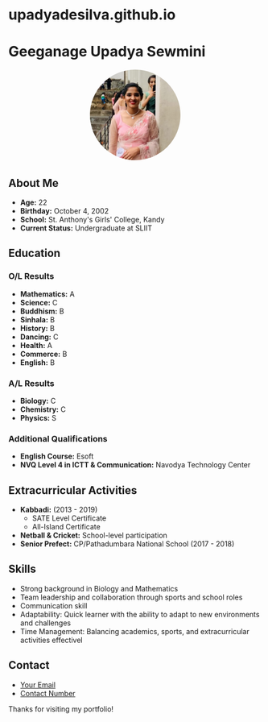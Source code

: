 # upadyadesilva.github.io
# Geeganage Upadya Sewmini
<div style="text-align: center;">
<img src="https://github.com/Dulanjali25/Dulanjali25.github.io/blob/main/WhatsApp%20Image%202024-09-28%20at%2020.10.15_43458e61.jpg?raw=true" alt="My Image" style="width: 180px; height: auto; border-radius: 50%;" />
</div>

## About Me
- **Age:** 22
- **Birthday:** October 4, 2002
- **School:** St. Anthony's Girls' College, Kandy
- **Current Status:** Undergraduate at SLIIT

## Education

### O/L Results
- **Mathematics:** A
- **Science:** C
- **Buddhism:** B
- **Sinhala:** B
- **History:** B
- **Dancing:** C
- **Health:** A
- **Commerce:** B
- **English:** B

### A/L Results
- **Biology:** C
- **Chemistry:** C
- **Physics:** S

### Additional Qualifications
- **English Course:** Esoft
- **NVQ Level 4 in ICTT & Communication:** Navodya Technology Center

## Extracurricular Activities
- **Kabbadi:** (2013 - 2019)
  - SATE Level Certificate
  - All-Island Certificate
- **Netball & Cricket:** School-level participation
- **Senior Prefect:** CP/Pathadumbara National School (2017 - 2018)

## Skills
- Strong background in Biology and Mathematics
- Team leadership and collaboration through sports and school roles
- Communication skill
- Adaptability: Quick learner with the ability to adapt to new environments and challenges
- Time Management: Balancing academics, sports, and extracurricular activities effectivel

## Contact
- [Your Email](sewminidesilva03@gmail.com)
- [Contact Number](+94764361322)


Thanks for visiting my portfolio!
